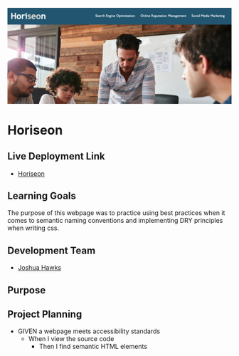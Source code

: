 ![Horiseon Banner](https://github.com/jdhawks2132/wustl-01-challenge/blob/main/Horiseon.png)

# Horiseon

## Live Deployment Link

- [Horiseon](#)

## Learning Goals

The purpose of this webpage was to practice using best practices when it comes to semantic naming conventions and implementing DRY principles when writing css. 

## Development Team
- [Joshua Hawks](http://www.linkedin.com/in/joshuahawks1)

## Purpose

## Project Planning

- GIVEN a webpage meets accessibility standards
  - When I view the source code
    - Then I find semantic HTML elements
